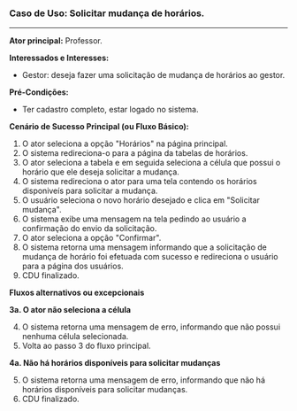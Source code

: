 ### Caso de Uso: Solicitar mudança de horários.
---
**Ator principal:** Professor.

**Interessados e Interesses:**
- Gestor: deseja fazer uma solicitação de mudança de horários ao gestor.

**Pré-Condições:**
- Ter cadastro completo, estar logado no sistema.

**Cenário de Sucesso Principal (ou Fluxo Básico):**

1. O ator seleciona a opção "Horários" na página principal.
2. O sistema redireciona-o para a página da tabelas de horários.
3. O ator seleciona a tabela e em seguida seleciona a célula que possui o horário que ele deseja solicitar a mudança.
4. O sistema redireciona o ator para uma tela contendo os horários disponiveís para solicitar a mudança.
5. O usuário seleciona o novo horário desejado e clica em "Solicitar mudança".
6. O sistema exibe uma mensagem na tela pedindo ao usuário a confirmação do envio da solicitação.
7. O ator seleciona a opção "Confirmar".
8. O sistema retorna uma mensagem informando que a solicitação de mudança de horário foi efetuada com sucesso e redireciona o usuário para a página dos usuários.
9. CDU finalizado.

**Fluxos alternativos ou excepcionais**

**3a. O ator não seleciona a célula**

4. O sistema retorna uma mensagem de erro, informando que não possui nenhuma célula selecionada.
5. Volta ao passo 3 do fluxo principal.

**4a. Não há horários disponíveis para solicitar mudanças**

5. O sistema retorna uma mensagem de erro, informando que não há horários disponíveis para solicitar mudanças.
6. CDU finalizado.